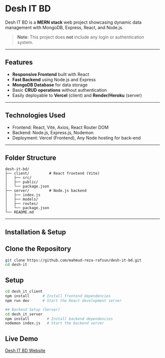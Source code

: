 # Desh IT BD

Desh IT BD is a **MERN stack** web project showcasing dynamic data management with MongoDB, Express, React, and Node.js. 
>  **Note**: This project does **not** include any login or authentication system. 

---

## Features
-  **Responsive Frontend** built with React 
-  **Fast Backend** using Node.js and Express 
-  **MongoDB Database** for data storage 
-  Basic **CRUD operations** without authentication 
-  Easily deployable to **Vercel** (client) and **Render/Heroku** (server) 

---

## Technologies Used
- Frontend: React, Vite, Axios, React Router DOM
- Backend: Node.js, Express.js, Nodemon 
- Deployment: Vercel (Frontend), Any Node hosting for back-end 

---

## Folder Structure
```
desh-it-bd/
├── client/         # React frontend (Vite)
│   ├── src/
│   ├── public/
│   └── package.json
├── server/         # Node.js backend
│   ├── index.js
│   ├── models/
│   ├── routes/
│   └── package.json
└── README.md
```

---

## Installation & Setup

## Clone the Repository
```bash
git clone https://github.com/mahmud-reza-rafsun/desh-it-bd.git
cd desh-it
```

## Setup
```bash
cd desh_it_client
npm install      # Install frontend dependencies
npm run dev      # Start the React development server

## Backend Setup (Server)
cd desh_it_server
npm install        # Install backend dependencies
nodemon index.js   # Start the backend server
```

## Live Demo
[Desh IT BD Website](https://desh-it-client.vercel.app)
